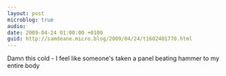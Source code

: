 ```yaml
---
layout: post
microblog: true
audio: 
date: 2009-04-24 01:00:00 +0100
guid: http://samdeane.micro.blog/2009/04/24/t1602401770.html
---
```

Damn this cold - I feel like someone's taken a panel beating hammer to my entire body
